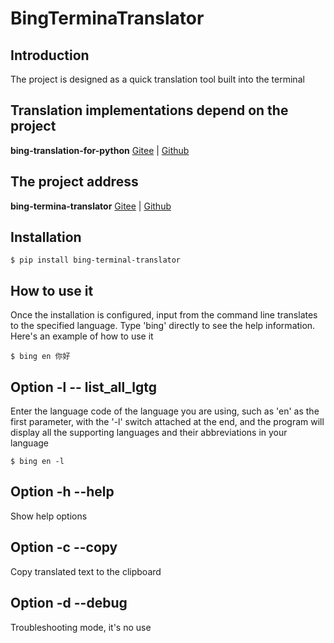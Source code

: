 # BingTerminaTranslator

## Introduction

The project is designed as a quick translation tool built into the terminal

## Translation implementations depend on the project
__bing-translation-for-python__ [Gitee][1] | [Github][2]

## The project address
__bing-termina-translator__ [Gitee][3] | [Github][4]

## Installation

    $ pip install bing-terminal-translator

## How to use it

Once the installation is configured, input from the command line translates to the specified language.
Type 'bing' directly to see the help information. Here's an example of how to use it

    $ bing en 你好

## Option -l -- list_all_lgtg
Enter the language code of the language you are using, such as 'en' as the first parameter, with the '-l' switch attached at the end, and the program will display all the supporting languages and their abbreviations in your language

    $ bing en -l

## Option -h --help

Show help options

## Option -c --copy
Copy translated text to the clipboard

## Option -d --debug
Troubleshooting mode, it's no use

<!-- Doc website -- >

<!-- TODO bing-translation-for-python project address -- >
<!-- Gitee -->
[1]:https://gitee.com/abchiyi/bing_translation_for_python

<!-- Github -->
[2]:https:......


<!-- TODO bing-translation 项目地址 -->
<!-- Gitee -->
[3]:https://gitee.com/abchiyi/bing-translator

<!-- Github -->
[4]:https:......
